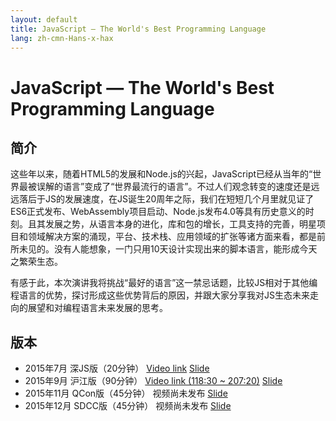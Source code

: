 ```yaml
---
layout: default
title: JavaScript — The World's Best Programming Language
lang: zh-cmn-Hans-x-hax
---
```


# JavaScript — The World's Best Programming Language

## 简介

这些年以来，随着HTML5的发展和Node.js的兴起，JavaScript已经从当年的“世界最被误解的语言”变成了“世界最流行的语言”。不过人们观念转变的速度还是远远落后于JS的发展速度，在JS诞生20周年之际，我们在短短几个月里就见证了ES6正式发布、WebAssembly项目启动、Node.js发布4.0等具有历史意义的时刻。且其发展之势，从语言本身的进化，库和包的增长，工具支持的完善，明星项目和领域解决方案的涌现，平台、技术栈、应用领域的扩张等诸方面来看，都是前所未见的。没有人能想象，一门只用10天设计实现出来的脚本语言，能形成今天之繁荣生态。

有感于此，本次演讲我将挑战“最好的语言”这一禁忌话题，比较JS相对于其他编程语言的优势，探讨形成这些优势背后的原因，并跟大家分享我对JS生态未来走向的展望和对编程语言未来发展的思考。

## 版本

 - 2015年7月 深JS版（20分钟） [Video link](http://v.youku.com/v_show/id_XMTMwMzI5ODc4MA==.html) [Slide](slide?v=shenjs)
 - 2015年9月 沪江版（90分钟） [Video link (118:30 ~ 207:20)](http://www.cctalk.com/course/152391648137/) [Slide](slide?v=hujiang)
 - 2015年11月 QCon版（45分钟） 视频尚未发布 [Slide](slide?v=qcon)
 - 2015年12月 SDCC版（45分钟） 视频尚未发布 [Slide](slide?v=sdcc)
